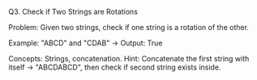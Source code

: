 Q3. Check if Two Strings are Rotations

Problem:
Given two strings, check if one string is a rotation of the other.

Example:
"ABCD" and "CDAB" → Output: True

Concepts: Strings, concatenation.
Hint: Concatenate the first string with itself → "ABCDABCD", then check if second string exists inside.